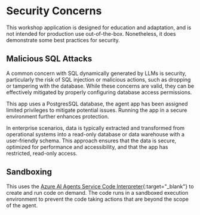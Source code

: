 # Security Concerns

This workshop application is designed for education and adaptation, and is not intended for production use out-of-the-box. Nonetheless, it does demonstrate some best practices for security.

## Malicious SQL Attacks

A common concern with SQL dynamically generated by LLMs is security, particularly the risk of SQL injection or malicious actions, such as dropping or tampering with the database. While these concerns are valid, they can be effectively mitigated by properly configuring database access permissions.

This app uses a PostgresSQL database, the agent app has been assigned limited privileges to mitigate potential issues. Running the app in a secure environment further enhances protection.

In enterprise scenarios, data is typically extracted and transformed from operational systems into a read-only database or data warehouse with a user-friendly schema. This approach ensures that the data is secure, optimized for performance and accessibility, and that the app has restricted, read-only access.

## Sandboxing

This uses the [Azure AI Agents Service Code Interpreter](https://learn.microsoft.com/azure/ai-services/agents/how-to/tools/code-interpreter?view=azure-python-preview&tabs=python&pivots=overview){:target="_blank"} to create and run code on demand. The code runs in a sandboxed execution environment to prevent the code taking actions that are beyond the scope of the agent.
